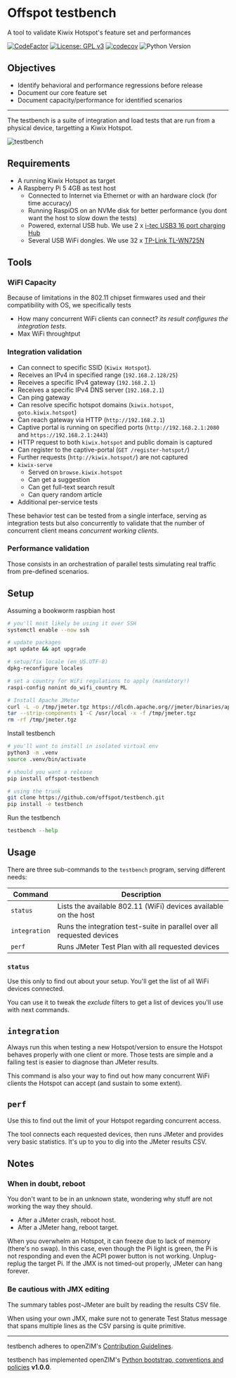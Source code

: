 # Offspot testbench

A tool to validate Kiwix Hotspot's feature set and performances

[![CodeFactor](https://www.codefactor.io/repository/github/openzim/_python-bootstrap/badge)](https://www.codefactor.io/repository/github/openzim/_python-bootstrap)
[![License: GPL v3](https://img.shields.io/badge/License-GPLv3-blue.svg)](https://www.gnu.org/licenses/gpl-3.0)
[![codecov](https://codecov.io/gh/offspot/testbench/branch/main/graph/badge.svg)](https://codecov.io/gh/offspot/testbench)
![Python Version](https://img.shields.io/badge/Python-3.11-blue)

## Objectives

- Identify behavioral and performance regressions before release
- Document our core feature set
- Document capacity/performance for identified scenarios

---

The testbench is a suite of integration and load tests that are run from a physical device, targetting a Kiwix Hotspot.

![testbench](https://github.com/user-attachments/assets/bd356722-4777-4f9c-a3d5-7edd75543c0a)


## Requirements

- A running Kiwix Hotspot as target
- A Raspberry Pi 5 4GB as test host
  - Connected to Internet via Ethernet or with an hardware clock (for time accuracy)
  - Running RaspiOS on an NVMe disk for better performance (you dont want the host to slow down the tests)
  - Powered, external USB hub. We use 2 x [i-tec USB3 16 port charging Hub](https://i-tec.pro/en/produkt/u3chargehub16-2/)
  - Several USB WiFi dongles. We use 32 x [TP-Link TL-WN725N](https://www.tp-link.com/en/home-networking/adapter/tl-wn725n/)


## Tools

### WiFI Capacity

Because of limitations in the 802.11 chipset firmwares used and their compatibility with OS, we specifically tests

- How many concurrent WiFi clients can connect? *its result configures the integration tests*.
- Max WiFi throughtput

### Integration validation

- Can connect to specific SSID (`Kiwix Hotspot`).
- Receives an IPv4 in specified range (`192.168.2.128/25`)
- Receives a specific IPv4 gateway (`192.168.2.1`)
- Receives a specific IPv4 DNS server (`192.168.2.1`)
- Can ping gateway
- Can resolve specific hotspot domains (`kiwix.hotspot`, `goto.kiwix.hotspot`)
- Can reach gateway via HTTP (`http://192.168.2.1`)
- Captive portal is running on specified ports (`http://192.168.2.1:2080` and `https://192.168.2.1:2443`) 
- HTTP request to both `kiwix.hotspot` and public domain is captured
- Can register to the captive-portal (`GET /register-hotspot/`)
- Further requests (`http://kiwix.hotspot/`) are not captured
- `kiwix-serve`
  - Served on `browse.kiwix.hotspot`
  - Can get a suggestion
  - Can get full-text search result
  - Can query random article
- Additional per-service tests

These behavior test can be tested from a single interface, serving as integration tests but also concurrently to validate that the number of concurrent client means *concurrent working clients*.

### Performance validation

Those consists in an orchestration of parallel tests simulating real traffic from pre-defined scenarios.

## Setup

Assuming a bookworm raspbian host

```sh
# you'll most likely be using it over SSH
systemctl enable --now ssh

# update packages
apt update && apt upgrade

# setup/fix locale (en_US.UTF-8)
dpkg-reconfigure locales

# set a country for WiFi regulations to apply (mandatory!)
raspi-config nonint do_wifi_country ML

# Install Apache JMeter
curl -L -o /tmp/jmeter.tgz https://dlcdn.apache.org//jmeter/binaries/apache-jmeter-5.6.3.tgz
tar --strip-components 1 -C /usr/local -x -f /tmp/jmeter.tgz
rm -rf /tmp/jmeter.tgz
```

Install testbench

```sh
# you'll want to install in isolated virtual env
python3 -m .venv
source .venv/bin/activate
```

```sh
# should you want a release
pip install offspot-testbench
```

```sh
# using the trunk
git clone https://github.com/offspot/testbench.git
pip install -e testbench
```

Run the testbench

```py
testbench --help
```

## Usage

There are three sub-commands to the `testbench` program, serving different needs:

| Command       | Description                                                            |
| ---           | ---                                                                    |
| `status`      | Lists the available 802.11 (WiFi) devices available on the host        |
| `integration` | Runs the integration test-suite in parallel over all requested devices |
| `perf`        | Runs JMeter Test Plan with all requested devices                       |

### `status`

Use this only to find out about your setup. You'll get the list of all WiFi devices connected.

You can use it to tweak the *exclude* filters to get a list of devices you'll use with next commands.

## `integration`

Always run this when testing a new Hotspot/version to ensure the Hotspot behaves properly with one client or more. Those tests are simple and a failing test is easier to diagnose than JMeter results.

This command is also your way to find out how many concurrent WiFi clients the Hotspot can accept (and sustain to some extent).

## `perf`

Use this to find out the limit of your Hotspot regarding concurrent access.

The tool connects each requested devices, then runs JMeter and provides very basic statistics. It's up to you to dig into the JMeter results CSV.

## Notes

### When in doubt, reboot

You don't want to be in an unknown state, wondering why stuff are not working the way they should.

- After a JMeter crash, reboot host.
- After a JMeter hang, reboot target.

When you overwhelm an Hotspot, it can freeze due to lack of memory (there's no swap). In this case, even though the Pi light is green, the Pi is not responding and even the ACPI power button is not working. Unplug-replug the target Pi. If the JMX is not timed-out properly, JMeter can hang forever.

### Be cautious with JMX editing

The summary tables post-JMeter are built by reading the results CSV file.

When using your own JMX, make sure not to generate Test Status message that spans multiple lines as the CSV parsing is quite primitive.

---

testbench adheres to openZIM's [Contribution Guidelines](https://github.com/openzim/overview/wiki/Contributing).

testbench has implemented openZIM's [Python bootstrap, conventions and policies](https://github.com/openzim/_python-bootstrap/docs/Policy.md) **v1.0.0**.
